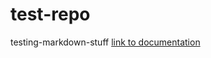 # test-repo
testing-markdown-stuff
[link to documentation](DOCS.md)

[//]: # (test-comment - this works)
